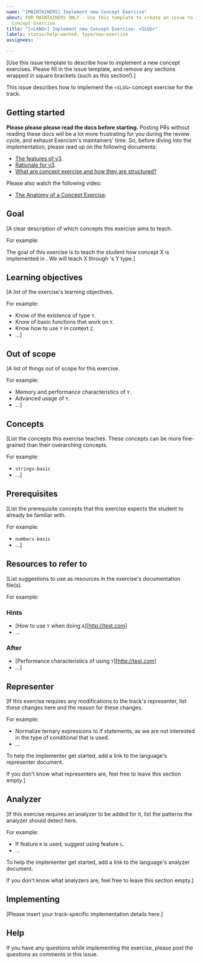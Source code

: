 ```yaml
---
name: "[MAINTAINERS] Implement new Concept Exercise"
about: FOR MAINTAINERS ONLY - Use this template to create an issue to implement a
  Concept Exercise
title: "[<LANG>] Implement new Concept Exercise: <SLUG>"
labels: status/help-wanted, type/new-exercise
assignees: ''

---
```


[Use this issue template to describe how to implement a new concept exercises. Please fill in the issue template, and remove any sections wrapped in square brackets (such as this section!).]

This issue describes how to implement the `<SLUG>` concept exercise for the <LANG> track.

## Getting started

**Please please please read the docs before starting.** Posting PRs without reading these docs will be a lot more frustrating for you during the review cycle, and exhaust Exercism's maintainers' time. So, before diving into the implementation, please read up on the following documents:

- [The features of v3](https://github.com/exercism/v3/blob/master/docs/features-of-v3.md).
- [Rationale for v3](https://github.com/exercism/v3/blob/master/docs/rationale-for-v3.md).
- [What are concept exercise and how they are structured?](https://github.com/exercism/v3/blob/master/docs/concept-exercises.md)

Please also watch the following video:

- [The Anatomy of a Concept Exercise](https://www.youtube.com/watch?v=gkbBqd7hPrA).

## Goal

[A clear description of which concepts this exercise aims to teach.

For example:

The goal of this exercise is to teach the student how concept X is implemented in <LANG>. We will teach X through <LANG>'s Y type.]

## Learning objectives

[A list of the exercise's learning objectives.

For example:

- Know of the existence of type `Y`.
- Know of basic functions that work on `Y`.
- Know how to use `Y` in context `Z`.
- ...]

## Out of scope

[A list of things out of scope for this exercise.

For example:

- Memory and performance characteristics of `Y`.
- Advanced usage of `Y`.
- ...]

## Concepts

[List the concepts this exercise teaches. These concepts can be more fine-grained than their overarching concepts.

For example:

- `strings-basic`
- ...]

## Prerequisites

[List the prerequisite concepts that this exercise expects the student to already be familiar with.

For example:

- `numbers-basic`
- ...]

## Resources to refer to

[List suggestions to use as resources in the exercise's documentation file(s).

For example:

### Hints

- [How to use `Y` when doing `A`][http://test.com]
- ...

### After

- [Performance characteristics of using `Y`][http://test.com]
- ...]

## Representer

[If this exercise requires any modifications to the track's representer, list these changes here and the reason for these changes.

For example:

- Normalize ternary expressions to if statements, as we are not interested in the type of conditional that is used.
- ...

To help the implementer get started, add a link to the language's representer document.

If you don't know what representers are, feel free to leave this section empty.]

## Analyzer

[If this exercise requires an analyzer to be added for it, list the patterns the analyzer should detect here.

For example:

- If feature `K` is used, suggest using feature `L`.
- ...

To help the implementer get started, add a link to the language's analyzer document.

If you don't know what analyzers are, feel free to leave this section empty.]

## Implementing

[Please insert your track-specific implementation details here.]

## Help

If you have any questions while implementing the exercise, please post the questions as comments in this issue.

